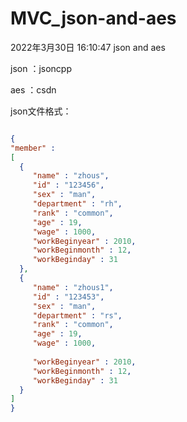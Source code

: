 # MVC_json-and-aes
2022年3月30日 16:10:47
json and aes

json ：jsoncpp

aes ：csdn

json文件格式：

```json

{
"member" :
[
  {
     "name" : "zhous",
     "id" : "123456",
     "sex" : "man",
     "department" : "rh",
     "rank" : "common",
     "age" : 19,
     "wage" : 1000,
     "workBeginyear" : 2010,
     "workBeginmonth" : 12,
     "workBeginday" : 31
  },
  {
     "name" : "zhous1",
     "id" : "123453",
     "sex" : "man",
     "department" : "rs",
     "rank" : "common",
     "age" : 19,
     "wage" : 1000,
    
     "workBeginyear" : 2010,
     "workBeginmonth" : 12,
     "workBeginday" : 31
  }
]
}

```

